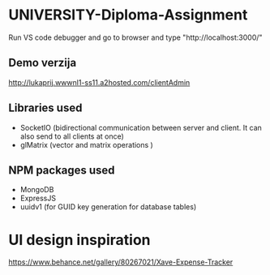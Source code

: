 # UNIVERSITY-Diploma-Assignment

Run VS code debugger and go to browser and type "http://localhost:3000/"

## Demo verzija
http://lukaprij.wwwnl1-ss11.a2hosted.com/clientAdmin

## Libraries used
- SocketIO (bidirectional communication between server and client. It can also send to all clients at once)
- glMatrix (vector and matrix operations )

## NPM packages used
- MongoDB
- ExpressJS
- uuidv1 (for GUID key generation for database tables)

# UI design inspiration
https://www.behance.net/gallery/80267021/Xave-Expense-Tracker


